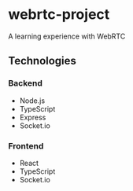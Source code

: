 # webrtc-project

A learning experience with WebRTC

## Technologies

### Backend

-   Node.js
-   TypeScript
-   Express
-   Socket.io

### Frontend

-   React
-   TypeScript
-   Socket.io
